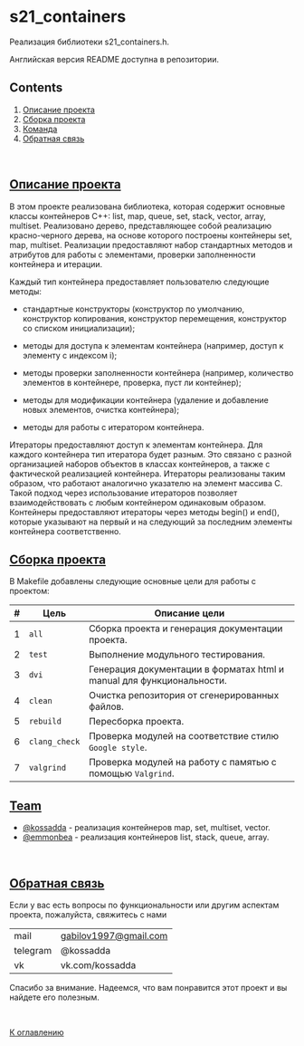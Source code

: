 # s21_containers

Реализация библиотеки s21_containers.h.

Английская версия README доступна в репозитории.

## Contents
1. [Описание проекта](#project-description)
2. [Сборка проекта](#building-project)
3. [Команда](#team)
4. [Обратная связь](#feedback)

<br>

## [Описание проекта](#s21_containers)

В этом проекте реализована библиотека, которая содержит основные классы контейнеров C++: list, map, queue, set, stack, vector, array, multiset. Реализовано дерево, представляющее собой реализацию красно-черного дерева, на основе которого построены контейнеры set, map, multiset. Реализации предоставляют набор стандартных методов и атрибутов для работы с элементами, проверки заполненности контейнера и итерации.

Каждый тип контейнера предоставляет пользователю следующие методы:

- стандартные конструкторы (конструктор по умолчанию, конструктор копирования, конструктор перемещения, конструктор со списком инициализации);

- методы для доступа к элементам контейнера (например, доступ к элементу с индексом i);

- методы проверки заполненности контейнера (например, количество элементов в контейнере, проверка, пуст ли контейнер);

- методы для модификации контейнера (удаление и добавление новых элементов, очистка контейнера);

- методы для работы с итератором контейнера.

Итераторы предоставляют доступ к элементам контейнера. Для каждого контейнера тип итератора будет разным. Это связано с разной организацией наборов объектов в классах контейнеров, а также с фактической реализацией контейнера. Итераторы реализованы таким образом, что работают аналогично указателю на элемент массива C. Такой подход через использование итераторов позволяет взаимодействовать с любым контейнером одинаковым образом. Контейнеры предоставляют итераторы через методы begin() и end(), которые указывают на первый и на следующий за последним элементы контейнера соответственно.

## [Сборка проекта](#s21_containers)

В Makefile добавлены следующие основные цели для работы с проектом:

| #  | Цель               | Описание цели                                                         |
|----| ------------------ | --------------------------------------------------------------------- |
| 1  | `all`              | Сборка проекта и генерация документации проекта.                      |
| 2  | `test`             | Выполнение модульного тестирования.                                   |
| 3  | `dvi`              | Генерация документации в форматах html и manual для функциональности. |
| 4  | `clean`            | Очистка репозитория от сгенерированных файлов.                        |
| 5  | `rebuild`          | Пересборка проекта.                                                   |
| 6  | `clang_check`      | Проверка модулей на соответствие стилю `Google style`.                |
| 7  | `valgrind`         | Проверка модулей на работу с памятью с помощью `Valgrind`.            |

## [Team](#s21_containers)

- [@kossadda](https://github.com/kossadda) - реализация контейнеров map, set, multiset, vector.
- [@emmonbea](https://github.com/emmonbear) - реализация контейнеров list, stack, queue, array.

<br>

## [Обратная связь](#s21_containers)

Если у вас есть вопросы по функциональности или другим аспектам проекта, пожалуйста, свяжитесь с нами <br>

|          |                       |
| ---------| --------------------- |
| mail     | gabilov1997@gmail.com |
| telegram | @kossadda             |
| vk       | vk.com/kossadda       |

Спасибо за внимание. Надеемся, что вам понравится этот проект и вы найдете его полезным.

<br>

[К оглавлению](#s21_containers)